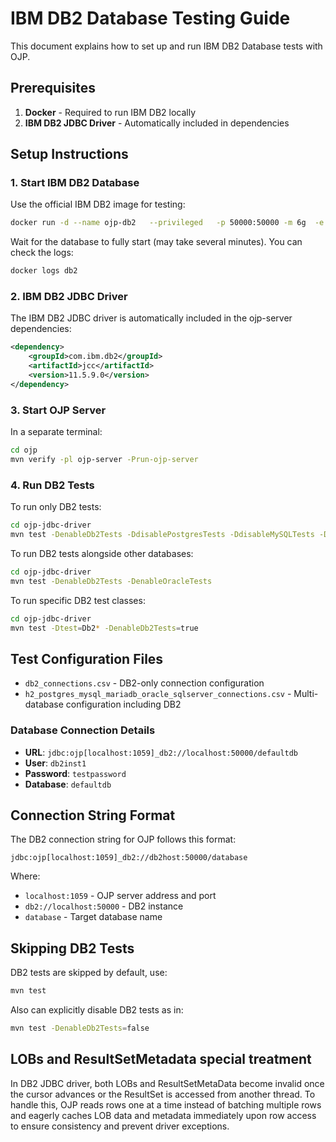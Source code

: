 # IBM DB2 Database Testing Guide

This document explains how to set up and run IBM DB2 Database tests with OJP.

## Prerequisites

1. **Docker** - Required to run IBM DB2 locally
2. **IBM DB2 JDBC Driver** - Automatically included in dependencies

## Setup Instructions

### 1. Start IBM DB2 Database

Use the official IBM DB2 image for testing:

```bash
docker run -d --name ojp-db2   --privileged   -p 50000:50000 -m 6g  -e LICENSE=accept   -e DB2INSTANCE=db2inst1   -e DB2INST1_PASSWORD=testpass   -e DBNAME=testdb   ibmcom/db2:11.5.8.0
```

Wait for the database to fully start (may take several minutes). You can check the logs:

```bash
docker logs db2
```

### 2. IBM DB2 JDBC Driver

The IBM DB2 JDBC driver is automatically included in the ojp-server dependencies:

```xml
<dependency>
    <groupId>com.ibm.db2</groupId>
    <artifactId>jcc</artifactId>
    <version>11.5.9.0</version>
</dependency>
```

### 3. Start OJP Server

In a separate terminal:
```bash
cd ojp
mvn verify -pl ojp-server -Prun-ojp-server
```

### 4. Run DB2 Tests

To run only DB2 tests:

```bash
cd ojp-jdbc-driver
mvn test -DenableDb2Tests -DdisablePostgresTests -DdisableMySQLTests -DdisableMariaDBTests
```

To run DB2 tests alongside other databases:

```bash
cd ojp-jdbc-driver
mvn test -DenableDb2Tests -DenableOracleTests
```

To run specific DB2 test classes:

```bash
cd ojp-jdbc-driver
mvn test -Dtest=Db2* -DenableDb2Tests=true
```

## Test Configuration Files

- `db2_connections.csv` - DB2-only connection configuration
- `h2_postgres_mysql_mariadb_oracle_sqlserver_connections.csv` - Multi-database configuration including DB2

### Database Connection Details

- **URL**: `jdbc:ojp[localhost:1059]_db2://localhost:50000/defaultdb`
- **User**: `db2inst1`
- **Password**: `testpassword`
- **Database**: `defaultdb`

## Connection String Format

The DB2 connection string for OJP follows this format:

```
jdbc:ojp[localhost:1059]_db2://db2host:50000/database
```

Where:
- `localhost:1059` - OJP server address and port
- `db2://localhost:50000` - DB2 instance
- `database` - Target database name

## Skipping DB2 Tests

DB2 tests are skipped by default, use:
```bash
mvn test
```

Also can explicitly disable DB2 tests as in:

```bash
mvn test -DenableDb2Tests=false
```

## LOBs and ResultSetMetadata special treatment

In DB2 JDBC driver, both LOBs and ResultSetMetaData become invalid once the cursor advances or the ResultSet is accessed from another thread. To handle this, OJP reads rows one at a time instead of batching multiple rows and eagerly caches LOB data and metadata immediately upon row access to ensure consistency and prevent driver exceptions.
